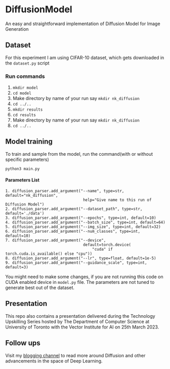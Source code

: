 # DiffusionModel
An easy and straightforward implementation of Diffusion Model for Image Generation

## Dataset 
For this experiment I am using CIFAR-10 dataset, which gets downloaded in the ```dataset.py``` script

### Run commands
1. ```mkdir model```
2. ```cd model```
3. Make directory by name of your run say ```mkdir nk_diffusion```
4. ```cd ../..```
5. ```mkdir results```
6. ```cd results```
7. Make directory by name of your run say ```mkdir nk_diffusion```
8. ```cd ../..```

## Model training
To train and sample from the model, run the command(with or without specific parameters)
```
python3 main.py
```

#### Parameters List
```
1. diffusion_parser.add_argument("--name", type=str, default="nk_diffusion",
                                  help="Give name to this run of Diffusion Model")
2. diffusion_parser.add_argument("--dataset_path", type=str, default='./data')
3. diffusion_parser.add_argument("--epochs", type=int, default=10)
4. diffusion_parser.add_argument("--batch_size", type=int, default=64)
5. diffusion_parser.add_argument("--img_size", type=int, default=32)
6. diffusion_parser.add_argument("--num_classes", type=int, default=10)
7. diffusion_parser.add_argument("--device",
                                  default=torch.device(
                                      "cuda" if torch.cuda.is_available() else "cpu"))
8. diffusion_parser.add_argument("--lr", type=float, default=1e-5)
9. diffusion_parser.add_argument("--guidance_scale", type=int, default=3)
```
You might need to make some changes, if you are not running this code on CUDA enabled device in ```model.py``` file.
The parameters are not tuned to generate best out of the dataset.

## Presentation
This repo also contains a presentation delivered during the Technology Upskilling Series hosted by The Department of Computer Science at University of Toronto with the Vector Institute for AI on 25th March 2023.

## Follow ups
Visit my [blogging channel](https://lih-verma.medium.com) to read more around Diffusion and other advancements in the space of Deep Learning.
